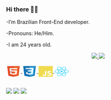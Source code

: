 ### Hi there 👋🏻

 -I’m Brazilian Front-End developer.

 -Pronouns: He/Him.
 
 -I am 24 years old.
 
<div align="center">
  <a href="https://github.com/hubertschamall">
  <img height="180em" src="https://github-readme-stats-git-masterrstaa-rickstaa.vercel.app/api?username=hubertschamall&show_icons=true&theme=dark&include_all_commits=true&count_private=true&hide_border=true&icon_color=CD0000&bg_color=000000&title_color=808080"/>
   <img height="180px" src="https://github-readme-stats-git-masterrstaa-rickstaa.vercel.app/api/top-langs/?username=hubertschamall&show_icons=true&theme=dark&layout=compact&hide_border=true&title_color=808080&text_color=808080&bg_color=000000" />
</div>
  
<div style="display: inline_block"><br>
   <img align="center" alt="Hubert-HTML" height="30" width="40" src="https://raw.githubusercontent.com/devicons/devicon/master/icons/html5/html5-original.svg">
   <img align="center" alt="Hubert-CSS" height="30" width="40" src="https://raw.githubusercontent.com/devicons/devicon/master/icons/css3/css3-original.svg">
  <img align="center" alt="Hubert-Js" height="30" width="40" src="https://raw.githubusercontent.com/devicons/devicon/master/icons/javascript/javascript-plain.svg">
  <img align="center" alt="Hubert-React" height="30" width="40" src="https://raw.githubusercontent.com/devicons/devicon/master/icons/react/react-original.svg">
</div>
  
##
 
<div> 
  <a href="https://instagram.com/hubertschamall" target="_blank"><img src="https://img.shields.io/badge/-Instagram-%23E4405F?style=for-the-badge&logo=instagram&logoColor=white&color=FF0000" target="_blank"></a>
 <a href = "mailto:hubertschamall1@gmail.com"><img src="https://img.shields.io/badge/-Gmail-%23333?style=for-the-badge&logo=gmail&logoColor=white" target="_blank"></a>
  <a href="https://www.linkedin.com/in/hubert-schamall-323954244" target="_blank"><img src="https://img.shields.io/badge/-LinkedIn-%230077B5?style=for-the-badge&logo=linkedin&logoColor=white" target="_blank"></a>
</div>
